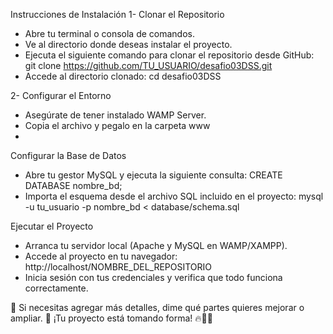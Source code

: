 Instrucciones de Instalación
1- Clonar el Repositorio
- Abre tu terminal o consola de comandos.
- Ve al directorio donde deseas instalar el proyecto.
- Ejecuta el siguiente comando para clonar el repositorio desde GitHub:
git clone https://github.com/TU_USUARIO/desafio03DSS.git
- Accede al directorio clonado:
cd desafio03DSS

2- Configurar el Entorno
- Asegúrate de tener instalado WAMP Server.
- Copia el archivo y pegalo en la carpeta www
- 


Configurar la Base de Datos
- Abre tu gestor MySQL y ejecuta la siguiente consulta:
CREATE DATABASE nombre_bd;
- Importa el esquema desde el archivo SQL incluido en el proyecto:
mysql -u tu_usuario -p nombre_bd < database/schema.sql


Ejecutar el Proyecto
- Arranca tu servidor local (Apache y MySQL en WAMP/XAMPP).
- Accede al proyecto en tu navegador:
http://localhost/NOMBRE_DEL_REPOSITORIO
- Inicia sesión con tus credenciales y verifica que todo funciona correctamente.

📍 Si necesitas agregar más detalles, dime qué partes quieres mejorar o ampliar. 🚀
¡Tu proyecto está tomando forma! 🔥💪😃
